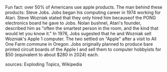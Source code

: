 Fun fact: over 50% of Americans use apple products. The man behind these products: Steve Jobs. Jobs began his computing career in 1974 working for Atari. Steve Wozniak stated that they only hired him becauseof the PONG electronics board he gave to Jobs. Nolan bushnel, Atari's founder, described him as "often the smartest person in the room, and the kind that would let you know it." In 1976, Jobs sugested that he and Wozniak sell Wozniak's Apple 1 computer. The two settled on "Apple" after a visit to All One Farm commune in Oregon. Jobs originally planned to produce bare printed circuit boards of the Apple I and sell them to computer hobbyists for $50 (equivalent to about $280 in 2024) each.

sources: Exploding Topics, Wikipedia